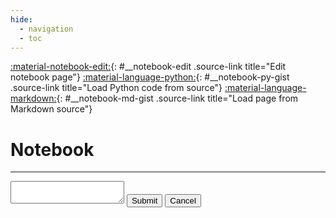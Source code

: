 ```yaml
---
hide:
  - navigation
  - toc
---
```


[:material-notebook-edit:](#){: #__notebook-edit .source-link title="Edit notebook page"}
[:material-language-python:](#){: #__notebook-py-gist .source-link title="Load Python code from source"}
[:material-language-markdown:](#){: #__notebook-md-gist .source-link title="Load page from Markdown source"}
<h1>Notebook</h1>

---

<div id="__notebook-render"></div>

<div id="__notebook-source" class="notebook hidden">
<textarea id="__notebook-input"></textarea>
<button id="__notebook-submit" title="Submit">Submit</button>
<button id="__notebook-cancel" title="Cancel">Cancel</button>
</div>

<script src="https://polyfill.io/v3/polyfill.min.js?features=es6"></script>
<script src="https://cdn.jsdelivr.net/npm/mathjax@3/es5/tex-chtml.js"></script>

